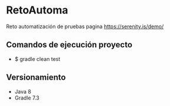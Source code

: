 # RetoAutoma
Reto automatización de pruebas pagina https://serenity.is/demo/

## Comandos de ejecución proyecto

* $ gradle clean test 

## Versionamiento

* Java 8
* Gradle 7.3
